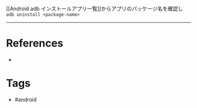 [[Android adb インストールアプリ一覧]]からアプリのパッケージ名を確認し
`adb uninstall <package-name>`

---
# References
- 

# Tags
- #android 